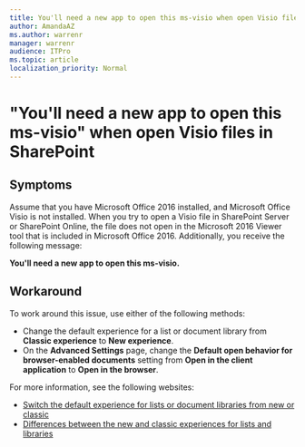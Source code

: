 ```yaml
---
title: You'll need a new app to open this ms-visio when open Visio files in SharePoint
author: AmandaAZ
ms.author: warrenr
manager: warrenr
audience: ITPro
ms.topic: article
localization_priority: Normal
---
```


# "You'll need a new app to open this ms-visio" when open Visio files in SharePoint

## Symptoms

Assume that you have Microsoft Office 2016 installed, and Microsoft Office Visio is not installed. When you try to open a Visio file in SharePoint Server or SharePoint Online, the file does not open in the Microsoft 2016 Viewer tool that is included in Microsoft Office 2016. Additionally, you receive the following message:

**You'll need a new app to open this ms-visio.**

## Workaround

To work around this issue, use either of the following methods:
- Change the default experience for a list or document library from **Classic experience** to **New experience**.
- On the **Advanced Settings** page, change the **Default open behavior for browser-enabled documents** setting from **Open in the client application** to **Open in the browser**.

For more information, see the following websites:
- [Switch the default experience for lists or document libraries from new or classic](https://support.office.com/en-us/article/Switch-the-default-for-document-libraries-from-new-or-classic-66dac24b-4177-4775-bf50-3d267318caa9)
- [Differences between the new and classic experiences for lists and libraries](https://support.office.com/en-us/article/Differences-between-the-new-document-library-experience-and-classic-mode-30e1aab0-a5cc-4363-b7f2-09e2ae07d4dc)
